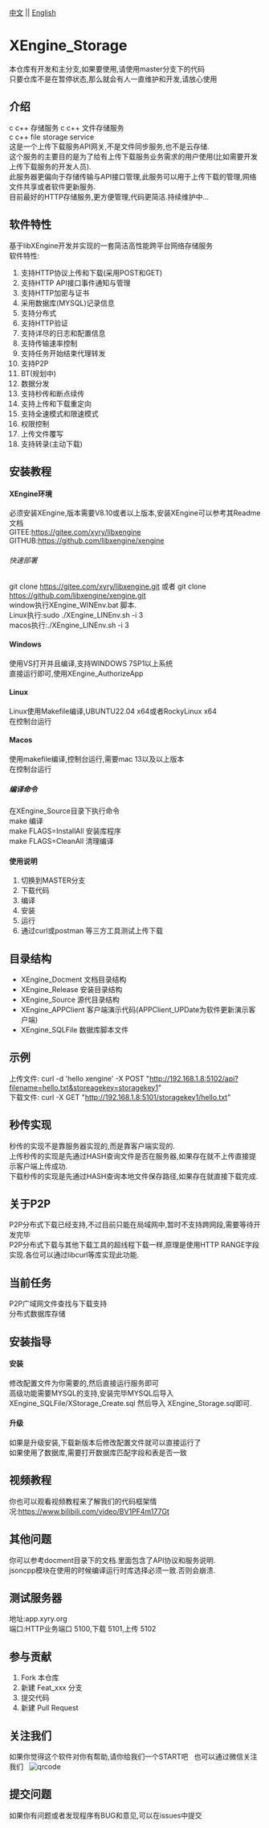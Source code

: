 [中文](README.md) ||  [English](README.en.md)  
# XEngine_Storage
本仓库有开发和主分支,如果要使用,请使用master分支下的代码  
只要仓库不是在暂停状态,那么就会有人一直维护和开发,请放心使用  

## 介绍
c c++ 存储服务 c c++ 文件存储服务  
c c++ file storage service  
这是一个上传下载服务API网关,不是文件同步服务,也不是云存储.  
这个服务的主要目的是为了给有上传下载服务业务需求的用户使用(比如需要开发上传下载服务的开发人员).  
此服务器更偏向于存储传输与API接口管理,此服务可以用于上传下载的管理,网络文件共享或者软件更新服务.  
目前最好的HTTP存储服务,更方便管理,代码更简洁.持续维护中...  

## 软件特性
基于libXEngine开发并实现的一套简洁高性能跨平台网络存储服务  
软件特性:  
1. 支持HTTP协议上传和下载(采用POST和GET)  
2. 支持HTTP API接口事件通知与管理  
3. 支持HTTP加密与证书  
4. 采用数据库(MYSQL)记录信息  
5. 支持分布式  
6. 支持HTTP验证  
7. 支持详尽的日志和配置信息  
8. 支持传输速率控制
9. 支持任务开始结束代理转发  
10. 支持P2P  
11. BT(规划中)  
12. 数据分发  
13. 支持秒传和断点续传  
14. 支持上传和下载重定向  
15. 支持全速模式和限速模式
16. 权限控制
17. 上传文件覆写
18. 支持转录(主动下载)

## 安装教程

#### XEngine环境
必须安装XEngine,版本需要V8.10或者以上版本,安装XEngine可以参考其Readme文档  
GITEE:https://gitee.com/xyry/libxengine  
GITHUB:https://github.com/libxengine/xengine

###### 快速部署
git clone https://gitee.com/xyry/libxengine.git 或者 git clone https://github.com/libxengine/xengine.git  
window执行XEngine_WINEnv.bat 脚本.  
Linux执行:sudo ./XEngine_LINEnv.sh -i 3  
macos执行:./XEngine_LINEnv.sh -i 3  

#### Windows
使用VS打开并且编译,支持WINDOWS 7SP1以上系统  
直接运行即可,使用XEngine_AuthorizeApp

#### Linux
Linux使用Makefile编译,UBUNTU22.04 x64或者RockyLinux x64  
在控制台运行

#### Macos
使用makefile编译,控制台运行,需要mac 13以及以上版本  
在控制台运行

##### 编译命令
在XEngine_Source目录下执行命令  
make 编译  
make FLAGS=InstallAll 安装库程序  
make FLAGS=CleanAll 清理编译  

#### 使用说明

1.  切换到MASTER分支
2.  下载代码
3.  编译
4.  安装
5.  运行
6.  通过curl或postman 等三方工具测试上传下载

## 目录结构
- XEngine_Docment    文档目录结构  
- XEngine_Release    安装目录结构  
- XEngine_Source     源代目录结构  
- XEngine_APPClient  客户端演示代码(APPClient_UPDate为软件更新演示客户端)  
- XEngine_SQLFile    数据库脚本文件
  
## 示例
上传文件: curl -d 'hello xengine' -X POST "http://192.168.1.8:5102/api?filename=hello.txt&storeagekey=storagekey1"  
下载文件: curl -X GET "http://192.168.1.8:5101/storagekey1/hello.txt"  

## 秒传实现  
秒传的实现不是靠服务器实现的,而是靠客户端实现的.  
上传秒传的实现是先通过HASH查询文件是否在服务器,如果存在就不上传直接提示客户端上传成功.  
下载秒传的实现是先通过HASH查询本地文件保存路径,如果存在就直接下载完成.  

## 关于P2P
P2P分布式下载已经支持,不过目前只能在局域网中,暂时不支持跨网段,需要等待开发完毕  
P2P分布式下载与其他下载工具的超线程下载一样,原理是使用HTTP RANGE字段实现.各位可以通过libcurl等库实现此功能.  

## 当前任务  
P2P广域网文件查找与下载支持  
分布式数据库存储

## 安装指导
#### 安装
修改配置文件为你需要的,然后直接运行服务即可  
高级功能需要MYSQL的支持,安装完毕MYSQL后导入XEngine_SQLFile/XStorage_Create.sql 然后导入 XEngine_Storage.sql即可.
#### 升级
如果是升级安装,下载新版本后修改配置文件就可以直接运行了  
如果使用了数据库,需要打开数据库匹配字段和表是否一致  

## 视频教程
你也可以观看视频教程来了解我们的代码框架情况:https://www.bilibili.com/video/BV1PF4m177Gt

## 其他问题  
你可以参考docment目录下的文档.里面包含了API协议和服务说明.  
jsoncpp模块在使用的时候编译运行时库选择必须一致.否则会崩溃.  

## 测试服务器
地址:app.xyry.org  
端口:HTTP业务端口 5100,下载 5101,上传 5102  

## 参与贡献

1.  Fork 本仓库
2.  新建 Feat_xxx 分支
3.  提交代码
4.  新建 Pull Request  

## 关注我们
  
如果你觉得这个软件对你有帮助,请你给我们一个START吧  
也可以通过微信关注我们  
![qrcode](https://www.xyry.org/qrcode.jpg)

## 提交问题

如果你有问题或者发现程序有BUG和意见,可以在issues中提交  